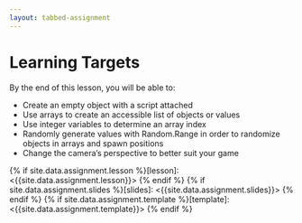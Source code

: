 ```yaml
---
layout: tabbed-assignment
---
```


# Learning Targets

By the end of this lesson, you will be able to:

* Create an empty object with a script attached 
* Use arrays to create an accessible list of objects or values
* Use integer variables to determine an array index
* Randomly generate values with Random.Range in order to randomize objects in arrays and spawn positions
* Change the camera’s perspective to better suit your game

<!-- Don't edit links here, change them in _data/assignment.yml instead, -->

{% if site.data.assignment.lesson   %}[lesson]: <{{site.data.assignment.lesson}}>     {% endif %}
{% if site.data.assignment.slides   %}[slides]:   <{{site.data.assignment.slides}}>   {% endif %}
{% if site.data.assignment.template %}[template]: <{{site.data.assignment.template}}> {% endif %}
